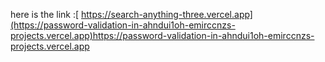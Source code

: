 here is the link :[ https://search-anything-three.vercel.app](https://password-validation-in-ahndui1oh-emirccnzs-projects.vercel.app)https://password-validation-in-ahndui1oh-emirccnzs-projects.vercel.app
